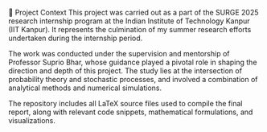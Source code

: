 📘 Project Context
This project was carried out as a part of the SURGE 2025 research internship program at the Indian Institute of Technology Kanpur (IIT Kanpur). It represents the culmination of my summer research efforts undertaken during the internship period.

The work was conducted under the supervision and mentorship of Professor Suprio Bhar, whose guidance played a pivotal role in shaping the direction and depth of this project. The study lies at the intersection of probability theory and stochastic processes, and involved a combination of analytical methods and numerical simulations.

The repository includes all LaTeX source files used to compile the final report, along with relevant code snippets, mathematical formulations, and visualizations.

